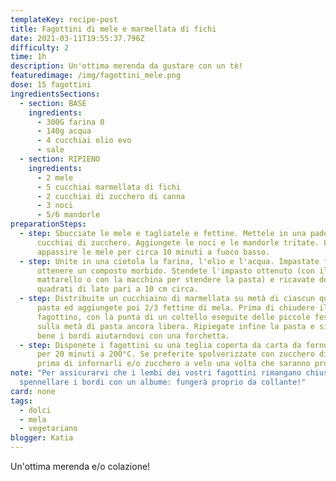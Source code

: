 ```yaml
---
templateKey: recipe-post
title: Fagottini di mele e marmellata di fichi
date: 2021-03-11T19:55:37.796Z
difficulty: 2
time: 1h
description: Un'ottima merenda da gustare con un tè!
featuredimage: /img/fagottini_mele.png
dose: 15 fagottini
ingredientsSections:
  - section: BASE
    ingredients:
      - 300G farina 0
      - 140g acqua
      - 4 cucchiai olio evo
      - sale
  - section: RIPIENO
    ingredients:
      - 2 mele
      - 5 cucchiai marmellata di fichi
      - 2 cucchiai di zucchero di canna
      - 3 noci
      - 5/6 mandorle
preparationSteps:
  - step: Sbucciate le mele e tagliatele e fettine. Mettele in una padella con 2
      cucchiai di zucchero. Aggiungete le noci e le mandorle tritate. Lasciate
      appassire le mele per circa 10 minuti a fuoco basso.
  - step: Unite in una ciotola la farina, l'olio e l'acqua. Impastate fino ad
      ottenere un composto morbido. Stendete l'impasto ottenuto (con il
      mattarello o con la macchina per stendere la pasta) e ricavate dei
      quadrati di lato pari a 10 cm circa.
  - step: Distribuite un cucchiaino di marmellata su metà di ciascun quadrato di
      pasta ed aggiungete poi 2/3 fettine di mela. Prima di chiudere il
      fagottino, con la punta di un coltello eseguite delle piccole fessure
      sulla metà di pasta ancora libera. Ripiegate infine la pasta e sigillate
      bene i bordi aiutarndovi con una forchetta.
  - step: Disponete i fagottini su una teglia coperta da carta da forno e cuocete
      per 20 minuti a 200°C. Se preferite spolverizzate con zucchero di canna
      prima di infornarli e/o zucchero a velo una volta che saranno pronti.
note: "Per assicurarvi che i lembi dei vostri fagottini rimangano chiusi, potete
  spennellare i bordi con un albume: fungerà proprio da collante!"
card: none
tags:
  - dolci
  - mela
  - vegetariano
blogger: Katia
---
```

Un'ottima merenda e/o colazione!